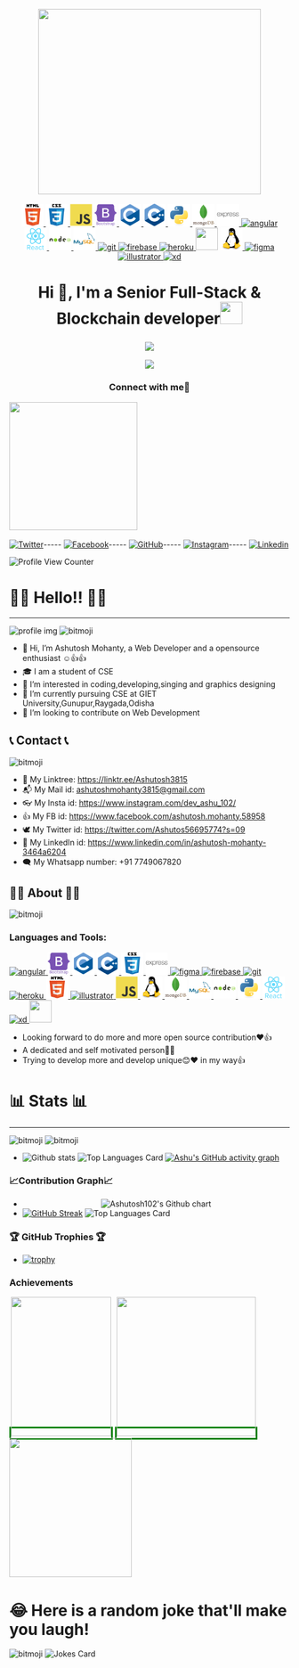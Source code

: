 <p align="center"><img src="https://user-images.githubusercontent.com/75971776/135149518-789bbe5c-ed66-43e5-9ad8-5627cef36933.png" height="333" width="400"></p>

<p align="center"> <a href="https://www.w3.org/html/" target="_blank"> <img src="https://raw.githubusercontent.com/devicons/devicon/master/icons/html5/html5-original-wordmark.svg" alt="html5" width="40" height="40"/> </a> <a href="https://www.w3schools.com/css/" target="_blank"> <img src="https://raw.githubusercontent.com/devicons/devicon/master/icons/css3/css3-original-wordmark.svg" alt="css3" width="40" height="40"/> </a> <a href="https://developer.mozilla.org/en-US/docs/Web/JavaScript" target="_blank"> <img src="https://raw.githubusercontent.com/devicons/devicon/master/icons/javascript/javascript-original.svg" alt="javascript" width="40" height="40"/> </a> <a href="https://getbootstrap.com" target="_blank"> <img src="https://raw.githubusercontent.com/devicons/devicon/master/icons/bootstrap/bootstrap-plain-wordmark.svg" alt="bootstrap" width="40" height="40"/> </a>  <a href="https://www.cprogramming.com/" target="_blank"> <img src="https://raw.githubusercontent.com/devicons/devicon/master/icons/c/c-original.svg" alt="c" width="40" height="40"/> </a> <a href="https://www.w3schools.com/cpp/" target="_blank"> <img src="https://raw.githubusercontent.com/devicons/devicon/master/icons/cplusplus/cplusplus-original.svg" alt="cplusplus" width="40" height="40"/> </a> <a href="https://www.python.org" target="_blank"> <img src="https://raw.githubusercontent.com/devicons/devicon/master/icons/python/python-original.svg" alt="python" width="40" height="40"/> </a> <a href="https://www.mongodb.com/" target="_blank"> <img src="https://raw.githubusercontent.com/devicons/devicon/master/icons/mongodb/mongodb-original-wordmark.svg" alt="mongodb" width="40" height="40"/><a href="https://expressjs.com" target="_blank"> <img src="https://raw.githubusercontent.com/devicons/devicon/master/icons/express/express-original-wordmark.svg" alt="express" width="40" height="40"/> </a> <a href="https://angular.io" target="_blank"> <img src="https://angular.io/assets/images/logos/angular/angular.svg" alt="angular" width="40" height="40"/>  <a href="https://reactjs.org/" target="_blank"> <img src="https://raw.githubusercontent.com/devicons/devicon/master/icons/react/react-original-wordmark.svg" alt="react" width="40" height="40"/> </a> <a href="https://nodejs.org" target="_blank"> <img src="https://raw.githubusercontent.com/devicons/devicon/master/icons/nodejs/nodejs-original-wordmark.svg" alt="nodejs" width="40" height="40"/> </a> <a href="https://www.mysql.com/" target="_blank"> <img src="https://raw.githubusercontent.com/devicons/devicon/master/icons/mysql/mysql-original-wordmark.svg" alt="mysql" width="40" height="40"/> </a> </a> <a href="https://git-scm.com/" target="_blank"> <img src="https://www.vectorlogo.zone/logos/git-scm/git-scm-icon.svg" alt="git" width="40" height="40"/><a href="https://firebase.google.com/" target="_blank"> <img src="https://www.vectorlogo.zone/logos/firebase/firebase-icon.svg" alt="firebase" width="40" height="40"/> </a>  <a href="https://heroku.com" target="_blank"> <img src="https://www.vectorlogo.zone/logos/heroku/heroku-icon.svg" alt="heroku" width="40" height="40"/> <a href="https://vercel.com/"><img src="https://user-images.githubusercontent.com/75971776/131617440-f75d514c-415c-4da5-9ad2-8e8d54c847d9.png" width="40" height="40"/></a> </a> </a><a href="https://www.linux.org/" target="_blank"> <img src="https://raw.githubusercontent.com/devicons/devicon/master/icons/linux/linux-original.svg" alt="linux" width="40" height="40"/>   <a href="https://www.figma.com/" target="_blank"> <img src="https://www.vectorlogo.zone/logos/figma/figma-icon.svg" alt="figma" width="40" height="40"/> </a>  <a href="https://www.adobe.com/in/products/illustrator.html" target="_blank"> <img src="https://www.vectorlogo.zone/logos/adobe_illustrator/adobe_illustrator-icon.svg" alt="illustrator" width="40" height="40"/> </a>   </a>  </a>  <a href="https://www.adobe.com/products/xd.html" target="_blank"> <img src="https://cdn.worldvectorlogo.com/logos/adobe-xd.svg" alt="xd" width="40" height="40"/> </a>  </p>
<h1 align="center">Hi 👋, I'm a Senior Full-Stack & Blockchain developer<img src="https://raw.githubusercontent.com/aemmadi/aemmadi/master/wave.gif" width="40" height="40"></h1>
<h3 align="center"></h3>
<p align="center"><img src="https://user-images.githubusercontent.com/75971776/132128053-82c037ad-db80-4916-b447-29aa7327f0d8.gif" align="center"></p>
<p align="center"><img src="https://metrics.lecoq.io/Ashutosh102?template=terminal&base=header%2C%20activity%2C%20community%2C%20repositories%2C%20metadata&base.indepth=false&base.hireable=false&config.timezone=Asia%2FCalcutta" align="center"></p>

<h3 align="center">Connect with me📱</h3>

<img src="https://user-images.githubusercontent.com/75971776/129924136-dbd50b77-c1fb-4740-bea9-babddecfb0fd.png" height="230" width="230">

<!-- Please don't remove this: Grab your social icons from https://github.com/carlsednaoui/gitsocial -->

<!-- display the social media buttons in your README -->

[![Twitter][1.2]][1]-----
[![Facebook][2.2]][2]-----
[![GitHub][6.2]][6]-----
[![Instagram][7.2]][7]-----
[![Linkedin][8.2]][8]


<!-- links to social media icons -->
<!-- no need to change these -->
<!-- icons without padding -->

[1.2]: https://user-images.githubusercontent.com/75971776/129045325-3b6d6bd8-dadf-42b7-beee-45549d388bd3.png (Twitter icon)
[2.2]: https://user-images.githubusercontent.com/75971776/129047240-9fa3af01-d708-4383-92f7-0fca27a038dd.png (Facebook icon)
[6.2]: https://user-images.githubusercontent.com/75971776/129046843-2c5f6272-644b-4c28-bdad-5b1668bf943c.png (GitHub icon)
[7.2]: https://user-images.githubusercontent.com/75971776/129046392-234db950-b6b0-4ed5-b2c5-7e59ec814429.png (Instagram icon)
[8.2]: https://user-images.githubusercontent.com/75971776/129047594-47710a32-1088-4a66-9f23-857fcbdd5fdd.png (Linkedin icon)

<!-- links to your social media accounts -->
<!-- update these accordingly -->

[1]: https://twitter.com/Ashutos56695774?s=09
[2]: https://www.facebook.com/ashutosh.mohanty.58958
[6]: http://www.github.com/Ashutosh102
[7]: https://www.instagram.com/dev_ashu_102/
[8]: https://www.linkedin.com/in/ashutosh-mohanty-3464a6204

<!-- Please don't remove this: Grab your social icons from https://github.com/carlsednaoui/gitsocial -->
![Profile View Counter](https://komarev.com/ghpvc/?username=Ashutosh102)
# 👋👋 Hello!! 👋👋
_________________________________________
![profile img](https://user-images.githubusercontent.com/75971776/125806547-f2e8299b-9165-4ac9-82ca-d2ffb28dfa72.jpg)
![bitmoji](https://sdk.bitmoji.com/render/panel/78635ad8-866d-4ea0-8e1c-0916f12d2297-3cfce0ae-3373-462c-9c9a-4ba199274535-v1.png?transparent=1&palette=1&width=200)
- 👋 Hi, I’m Ashutosh Mohanty, a Web Developer and a opensource enthusiast ☺️👍👍
- 🎓 I am a student of CSE
- 👀 I’m interested in coding,developing,singing and graphics designing
- 🌱 I’m currently pursuing CSE at GIET University,Gunupur,Raygada,Odisha
- 💞️ I’m looking to contribute on Web Development
## 📞 Contact 📞
![bitmoji](https://sdk.bitmoji.com/render/panel/85b1f129-c247-4e43-b1ac-5ea6ca9a660f-3cfce0ae-3373-462c-9c9a-4ba199274535-v1.png?transparent=1&palette=1&width=200)
- 🔗 My Linktree: https://linktr.ee/Ashutosh3815
- 📬 My Mail id: ashutoshmohanty3815@gmail.com
- 👓 My Insta id: https://www.instagram.com/dev_ashu_102/
- 👍 My FB id: https://www.facebook.com/ashutosh.mohanty.58958
- 🕊️ My Twitter id: https://twitter.com/Ashutos56695774?s=09
- 💼 My LinkedIn id: https://www.linkedin.com/in/ashutosh-mohanty-3464a6204
- 🗨️ My Whatsapp number: +91 7749067820
## 🙋‍♂️ About 🙋‍♂ 
![bitmoji](https://sdk.bitmoji.com/render/panel/2af24209-ea90-4912-9223-4c54c650559a-3cfce0ae-3373-462c-9c9a-4ba199274535-v1.png?transparent=1&palette=1&width=200)
<h3 align="left">Languages and Tools:</h3>
<p align="left"> <a href="https://angular.io" target="_blank"> <img src="https://angular.io/assets/images/logos/angular/angular.svg" alt="angular" width="40" height="40"/> </a> <a href="https://getbootstrap.com" target="_blank"> <img src="https://raw.githubusercontent.com/devicons/devicon/master/icons/bootstrap/bootstrap-plain-wordmark.svg" alt="bootstrap" width="40" height="40"/> </a> <a href="https://www.cprogramming.com/" target="_blank"> <img src="https://raw.githubusercontent.com/devicons/devicon/master/icons/c/c-original.svg" alt="c" width="40" height="40"/> </a> <a href="https://www.w3schools.com/cpp/" target="_blank"> <img src="https://raw.githubusercontent.com/devicons/devicon/master/icons/cplusplus/cplusplus-original.svg" alt="cplusplus" width="40" height="40"/> </a> <a href="https://www.w3schools.com/css/" target="_blank"> <img src="https://raw.githubusercontent.com/devicons/devicon/master/icons/css3/css3-original-wordmark.svg" alt="css3" width="40" height="40"/> </a> <a href="https://expressjs.com" target="_blank"> <img src="https://raw.githubusercontent.com/devicons/devicon/master/icons/express/express-original-wordmark.svg" alt="express" width="40" height="40"/> </a> <a href="https://www.figma.com/" target="_blank"> <img src="https://www.vectorlogo.zone/logos/figma/figma-icon.svg" alt="figma" width="40" height="40"/> </a> <a href="https://firebase.google.com/" target="_blank"> <img src="https://www.vectorlogo.zone/logos/firebase/firebase-icon.svg" alt="firebase" width="40" height="40"/> </a> <a href="https://git-scm.com/" target="_blank"> <img src="https://www.vectorlogo.zone/logos/git-scm/git-scm-icon.svg" alt="git" width="40" height="40"/> </a> <a href="https://heroku.com" target="_blank"> <img src="https://www.vectorlogo.zone/logos/heroku/heroku-icon.svg" alt="heroku" width="40" height="40"/> </a> <a href="https://www.w3.org/html/" target="_blank"> <img src="https://raw.githubusercontent.com/devicons/devicon/master/icons/html5/html5-original-wordmark.svg" alt="html5" width="40" height="40"/> </a> <a href="https://www.adobe.com/in/products/illustrator.html" target="_blank"> <img src="https://www.vectorlogo.zone/logos/adobe_illustrator/adobe_illustrator-icon.svg" alt="illustrator" width="40" height="40"/> </a> <a href="https://developer.mozilla.org/en-US/docs/Web/JavaScript" target="_blank"> <img src="https://raw.githubusercontent.com/devicons/devicon/master/icons/javascript/javascript-original.svg" alt="javascript" width="40" height="40"/> </a> <a href="https://www.linux.org/" target="_blank"> <img src="https://raw.githubusercontent.com/devicons/devicon/master/icons/linux/linux-original.svg" alt="linux" width="40" height="40"/> </a> <a href="https://www.mongodb.com/" target="_blank"> <img src="https://raw.githubusercontent.com/devicons/devicon/master/icons/mongodb/mongodb-original-wordmark.svg" alt="mongodb" width="40" height="40"/> </a> <a href="https://www.mysql.com/" target="_blank"> <img src="https://raw.githubusercontent.com/devicons/devicon/master/icons/mysql/mysql-original-wordmark.svg" alt="mysql" width="40" height="40"/> </a> <a href="https://nodejs.org" target="_blank"> <img src="https://raw.githubusercontent.com/devicons/devicon/master/icons/nodejs/nodejs-original-wordmark.svg" alt="nodejs" width="40" height="40"/> </a> <a href="https://www.python.org" target="_blank"> <img src="https://raw.githubusercontent.com/devicons/devicon/master/icons/python/python-original.svg" alt="python" width="40" height="40"/> </a> <a href="https://reactjs.org/" target="_blank"> <img src="https://raw.githubusercontent.com/devicons/devicon/master/icons/react/react-original-wordmark.svg" alt="react" width="40" height="40"/> </a> <a href="https://www.adobe.com/products/xd.html" target="_blank"> <img src="https://cdn.worldvectorlogo.com/logos/adobe-xd.svg" alt="xd" width="40" height="40"/> </a> <a href="https://vercel.com/"><img src="https://user-images.githubusercontent.com/75971776/131617440-f75d514c-415c-4da5-9ad2-8e8d54c847d9.png" width="40" height="40"/></a> </p>

- Looking forward to do more and more open source contribution❤️👍
- A dedicated and self motivated person💖💖
- Trying to develop more and develop unique😊❤️ in my way👍

# 📊 Stats 📊
-----------------------------
![bitmoji](https://sdk.bitmoji.com/render/panel/e0c8b93f-c246-46e8-9db2-ec0cb01ec9eb-3cfce0ae-3373-462c-9c9a-4ba199274535-v1.png?transparent=1&palette=1&width=200)
![bitmoji](https://sdk.bitmoji.com/render/panel/bc9e5458-1bc2-4d87-9f64-ad33ff348cb8-3cfce0ae-3373-462c-9c9a-4ba199274535-v1.png?transparent=1&palette=1&width=200)
- ![Github stats](https://github-readme-stats.vercel.app/api?username=Ashutosh102&show_icons=true&locale=en&theme=outrun)
 ![Top Languages Card](https://github-readme-stats.vercel.app/api/top-langs/?username=Ashutosh102&theme=radical)
 [![Ashu's GitHub activity graph](https://activity-graph.herokuapp.com/graph?username=Ashutosh102&theme=xcode)](https://git.io/Ashutosh102)
### 📈Contribution Graph📈
- <center><img src="https://ghchart.rshah.org/Ashutosh102" alt="Ashutosh102's Github chart" /></center>
- [![GitHub Streak](https://github-readme-streak-stats.herokuapp.com/?user=Ashutosh102&theme=radical)](https://git.io/streak-stats)
 ![Top Languages Card](https://github-readme-stats.vercel.app/api/top-langs?username=ashutosh102&show_icons=true&locale=en&layout=compact&theme=radical)


### 🏆 GitHub Trophies 🏆
- [![trophy](https://github-profile-trophy.vercel.app/?username=Ashutosh102&theme=juicyfresh&&row=1&column=7)](https://github.com/Ashutosh102/github-profile-trophy)
### Achievements
<a href="https://github.com/Ashutosh102/Ashutosh102/files/7110241/ashutosh.pdf" style="border: 3px solid 	#008000;"><img src="https://user-images.githubusercontent.com/75971776/132102977-a5abc900-ab17-4268-a282-53112d07feb9.png" height="250" width="180"></a>
<a style="border: 3px solid 	#008000;"><img src="https://user-images.githubusercontent.com/75971776/132104826-8ddec08d-0e2c-4c92-b7d8-1c44c7503dee.jpeg" height="250" width="250"></a>
<img src="https://user-images.githubusercontent.com/75971776/132104937-9b857e46-f01e-40d6-9181-4d88a361dd09.png" height="250" width="220">



# 😂 Here is a random joke that'll make you laugh!
![bitmoji](https://sdk.bitmoji.com/render/panel/77598159-bde1-481c-b58a-be6cd05b4b7d-3cfce0ae-3373-462c-9c9a-4ba199274535-v1.png?transparent=1&palette=1&width=200)
![Jokes Card](https://readme-jokes.vercel.app/api)



<!---
Ashutosh102/Ashutosh102 is a ✨ special ✨ repository because its `README.md` (this file) appears on your GitHub profile.
You can click the Preview link to take a look at your changes.
--->
